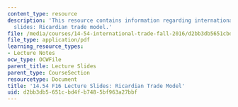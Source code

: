 ```yaml
---
content_type: resource
description: 'This resource contains information regarding international trade lecture
  slides: Ricardian trade model.'
file: /media/courses/14-54-international-trade-fall-2016/d2bb3db5651cbd4fb7485bf963a27bbf_MIT14_54F16_Lecture_8.pdf
file_type: application/pdf
learning_resource_types:
- Lecture Notes
ocw_type: OCWFile
parent_title: Lecture Slides
parent_type: CourseSection
resourcetype: Document
title: '14.54 F16 Lecture Slides: Ricardian Trade Model'
uid: d2bb3db5-651c-bd4f-b748-5bf963a27bbf
---
```

